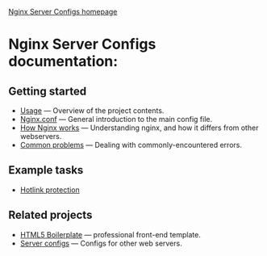 [Nginx Server Configs homepage](https://github.com/h5bp/server-configs-nginx)

# Nginx Server Configs documentation:

## Getting started

* [Usage](usage.md) — Overview of the project contents.
* [Nginx.conf](nginx-conf.md) — General introduction to the main config file.
* [How Nginx works](how-nginx-works.md) — Understanding nginx, and how it differs from other webservers.
* [Common problems](common-problems.md) — Dealing with commonly-encountered errors.

## Example tasks

* [Hotlink protection](examples/hotlink-protection.md)

## Related projects

* [HTML5 Boilerplate](http://html5boilerplate.com) — professional front-end
  template.
* [Server configs](https://github.com/h5bp/server-configs) — Configs for
  other web servers.
